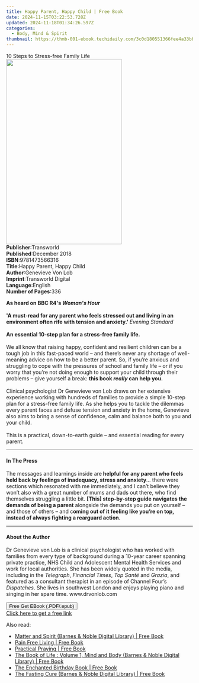```yaml
---
title: Happy Parent, Happy Child | Free Book
date: 2024-11-15T03:22:53.728Z
updated: 2024-11-18T01:34:26.597Z
categories:
  - Body, Mind & Spirit
thumbnail: https://thmb-001-ebook.techidaily.com/3c0d180551366fee4a33bb6adb007f3d3efc03970f7b7535462cf8024b882a72.jpg
---
```

<main id="book-container">
  <div class="flex flex-col">
    <div class="book-brief flex-1 py-6 px-4 sm:p-6 md:py-10 md:px-8">
      <!-- brief-->
      <div class="book-brief-main">10 Steps to Stress-free Family Life</div>
    </div>
    <div
      class="book-meta-info flex-1 grid gap-4 col-start-1 col-end-3 row-start-1 sm:mb-6 sm:grid-cols-4 lg:gap-6 lg:col-start-2 lg:row-end-6 lg:row-span-6 lg:mb-0"
    >
      <div
        class="book-meta-info-left place-content-center mt-4 p-4 text-sm leading-6 col-start-2 col-span-2 dark:text-slate-400"
      >
        <img
          class="w-full h-500 object-cover rounded-lg sm:h-255 sm:col-span-2 lg:col-span-full"
          src="https://img-001-ebook.techidaily.com/c3e258cdeaead4605ae2126697fb43e3b3d7a1d46312c833e8fcfd8c982eee26.jpg"
          alt=""
          width="312"
          height="500"
        />
      </div>
      <div
        class="book-meta-info-right mt-2 col-start-1 row-start-2 col-span-3 self-center"
      >
        <!-- meta data  -->
        <div class="flex flex-col px-4 md:px-8">
          <div class="flex-1">
            <strong>Publisher</strong>:<span class="px-2">Transworld</span>
          </div>
          <div class="flex-1">
            <strong>Published</strong>:<span class="px-2">December 2018</span>
          </div>
          <div class="flex-1">
            <strong>ISBN</strong>:<span class="px-2">9781473566316</span>
          </div>
          <div class="flex-1">
            <strong>Title</strong>:<span class="px-2"
              >Happy Parent, Happy Child</span
            >
          </div>
          <div class="flex-1">
            <strong>Author</strong>:<span class="px-2">Genevieve Von Lob</span>
          </div>
          <div class="flex-1">
            <strong>Imprint</strong>:<span class="px-2"
              >Transworld Digital</span
            >
          </div>
          <div class="flex-1">
            <strong>Language</strong>:<span class="px-2">English</span>
          </div>
          <div class="flex-1">
            <strong>Number of Pages</strong>:<span class="px-2">336</span>
          </div>
        </div>
      </div>
    </div>
    <div class="book-description flex-1 py-6 px-4 sm:p-6 md:py-10 md:px-8">
      <div class="book-description-main">
        <div accordion-content="" id="description">
          <p>
            <b>As heard on BBC R4's <i>Woman's Hour</i></b
            ><br /><b
              ><br />'A must-read for any parent who feels stressed out and
              living in an environment often rife with tension and anxiety.' </b
            ><i>Evening Standard</i><br /><b
              ><br />An essential 10-step plan for a stress-free family life.</b
            ><br /><br />We all know that raising happy, confident and resilient
            children can be a tough job in this fast-paced world – and there’s
            never any shortage of well-meaning advice on how to be a better
            parent. So, if you’re anxious and struggling to cope with the
            pressures of school and family life – or if you worry that you’re
            not doing enough to support your child through their problems – give
            yourself a break: <b>this book <i>really</i> can help you.</b
            ><br /><br />Clinical psychologist Dr Genevieve von Lob draws on her
            extensive experience working with hundreds of families to provide a
            simple 10-step plan for a stress-free family life. As she helps you
            to tackle the dilemmas every parent faces and defuse tension and
            anxiety in the home, Genevieve also aims to bring a sense of
            confidence, calm and balance both to you and your child.
            <br /><br />This is a practical, down-to-earth guide – and essential
            reading for every parent.
          </p>
        </div>
        <div class="accordion-fader"></div>
      </div>
    </div>
    <div class="book-excerpts flex-1 py-6 px-4 sm:p-6 md:py-10 md:px-8">
      <!-- excerpts-->
      <div class="book-excerpts-main">
        <hr />
        <h4 class="placeholder placeholder-heading">
          <span>In The Press</span>
        </h4>
        <p>
          The messages and learnings inside are<b>
            helpful for any parent who feels held back by feelings of
            inadequacy, stress and anxiety</b
          >… there were sections which resonated with me immediately, and I
          can’t believe they won’t also with a great number of mums and dads out
          there, who find themselves struggling a little bit.
          <b
            >[This] step-by-step guide navigates the demands of being a
            parent</b
          >
          alongside the demands you put on yourself – and those of others – and
          c<b
            >oming out of it feeling like you’re on top, instead of always
            fighting a rearguard action.</b
          >
        </p>
      </div>
    </div>
    <div class="book-about-author flex-1 py-6 px-4 sm:p-6 md:py-10 md:px-8">
      <!-- about author-->
      <div class="book-main-author-main">
        <hr />
        <h4 class="placeholder placeholder-heading">
          <span>About the Author</span>
        </h4>
        <p>
          Dr Genevieve von Lob is a clinical psychologist who has worked with
          families from every type of background during a 10-year career
          spanning private practice, NHS Child and Adolescent Mental Health
          Services and work for local authorities. She has been widely quoted in
          the media, including in the <i>Telegraph</i>, <i>Financial Times</i>,
          <i>Top Santé</i> and <i>Grazia</i>, and featured as a consultant
          therapist in an episode of Channel Four’s <i>Dispatches</i>. She lives
          in southwest London and enjoys playing piano and singing in her spare
          time. www.drvonlob.com
        </p>
      </div>
    </div>
    <div class="book-free-get flex-1 py-6 px-4 sm:p-6 md:py-10 md:px-8">
      <button
        id="btn-free-get"
        class="bg-blue-500 hover:bg-blue-700 text-white font-bold py-2 px-4 rounded"
      >
        Free Get EBook (.PDF/.epub)
      </button>
      <div id="countdown-display" class="px-2 text-lg mt-2"></div>
      <a
        id="free-link"
        class="hidden bg-blue-500 hover:bg-blue-700 text-white font-bold py-2 px-4 rounded"
        href="https://www.ebooks.com/en-us/book/96312184/happy-parent-happy-child/genevieve-von-lob/"
        target="_blank"
        >Click here to get a free link</a
      >
    </div>
    <script>
      let countdownTime = 0;
      let countdownInterval = null;
      document
        .getElementById('btn-free-get')
        .addEventListener('click', startCountdown);
      function startCountdown() {
        countdownTime = new Date().getTime() + 60000 * 3;
        countdownInterval = setInterval(updateCountdown, 1000);
        document.getElementById('btn-free-get').disabled = true;
        document
          .getElementById('btn-free-get')
          .classList.add('bg-gray-500', 'cursor-not-allowed');
      }
      function updateCountdown() {
        let currentTime = new Date().getTime();
        let timeLeft = countdownTime - currentTime;
        let secondsLeft = Math.floor(timeLeft / 1000);
        document.getElementById('countdown-display').innerHTML =
          `Remaining time: ${secondsLeft} seconds.`;
        if (secondsLeft <= 0) {
          clearInterval(countdownInterval);
          document.getElementById('btn-free-get').classList.add('hidden');
          document.getElementById('free-link').classList.remove('hidden');
          document.getElementById('countdown-display').innerHTML = '';
        }
      }
    </script>
  </div>
</main>

<ins class="adsbygoogle"
      style="display:block"
      data-ad-client="ca-pub-7571918770474297"
      data-ad-slot="8358498916"
      data-ad-format="auto"
      data-full-width-responsive="true"></ins>
    

<span class="atpl-alsoreadstyle">Also read:</span>
<div><ul>
<li><a href="https://novels-ebooks.techidaily.com/210653779-9781411462830-matter-and-spirit-barnes-noble-digital-library/"><u>Matter and Spirit (Barnes & Noble Digital Library) | Free Book</u></a></li>
<li><a href="https://novels-ebooks.techidaily.com/210650720-9781402789014-pain-free-living/"><u>Pain Free Living | Free Book</u></a></li>
<li><a href="https://novels-ebooks.techidaily.com/210650713-9781402788956-practical-praying/"><u>Practical Praying | Free Book</u></a></li>
<li><a href="https://novels-ebooks.techidaily.com/210652047-9781411442900-the-book-of-life-volume-1-mind-and-body-barnes-noble-digital-library/"><u>The Book of Life : Volume 1, Mind and Body (Barnes & Noble Digital Library) | Free Book</u></a></li>
<li><a href="https://novels-ebooks.techidaily.com/210650695-9781402788741-the-enchanted-birthday-book/"><u>The Enchanted Birthday Book | Free Book</u></a></li>
<li><a href="https://novels-ebooks.techidaily.com/210651778-9781411439900-the-fasting-cure-barnes-noble-digital-library/"><u>The Fasting Cure (Barnes & Noble Digital Library) | Free Book</u></a></li>
</ul></div>

